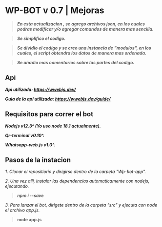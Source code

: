 # WP-BOT v 0.7 | Mejoras #
> *********En esta actualizacion , se agrego archivos json, en los cuales podras modificar y/o agregar comandos de manera mas sencilla.*********
 
> *********Se simplifico el codigo.*********

> *********Se dividio el codigo y se creo una instancia de "modulos", en los cuales, el script obtendra los datos de manera mas ordenada.*********

> *********Se añadio mas comentarios sobre las partes del codigo.*********

## Api
***Api utilizada: https://wwebjs.dev/***

***Guia de la api utilizada: https://wwebjs.dev/guide/***

## Requisitos para correr el bot

*********Nodejs v12.3^ (Yo uso node 18.1 actualmente).*********

*********Qr-terminal v0.10^.*********

*********Whatsapp-web.js v1.0^.*********

## Pasos de la instacion

*1. Clonar el repositiorio y dirigirse dentro de la carpeta "Wp-bot-app".*

*2. Una vez alli, instalar las dependencias automaticamente con nodejs, ejecutando.*
> *********npm i --save*********

*3. Para lanzar el bot, dirigete dentro de la carpeta "src" y ejecuta con node el archivo app.js.*
> **node app.js**
